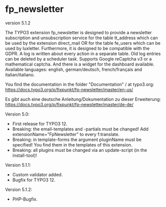 # fp_newsletter

version 5.1.2

The TYPO3 extension fp_newsletter is designed to provide a newsletter subscription and unsubscription service for the 
table tt_address which can be used by the extension direct_mail OR for the table fe_users which can be used by luxletter. 
Furthermore, it is designed to be compatible with the GDPR. A log is written about every action in a separate table.
Old log entries can be deleted by a scheduler task.
Supports Google reCaptcha v3 or a mathematical captcha.
And there is a widget for the dashboard available.
Available languages: english, german/deutsch, french/français and italian/italiano.

You find the documentation in the folder "Documentation" / at typo3.org:
https://docs.typo3.org/p/fixpunkt/fp-newsletter/master/en-us/

Es gibt auch eine deutsche Anleitung/Dokumentation zu dieser Erweiterung:
https://docs.typo3.org/p/fixpunkt/fp-newsletter/master/de-de/


Version 5.0:
- First release for TYPO3 12.
- Breaking: the email-templates and -partials must be changed! Add extensionName="FpNewsletter" to every f:translate.
- Breaking: in template-forms the argument pluginName must be specified! You find them in the templates of this extension.
- Breaking: all plugins must be changed via an update-script (in the install-tool)!

Version 5.1.1:
- Custom validator added.
- Bugfix for TYPO3 12.

Version 5.1.2:
- PHP-Bugfix.